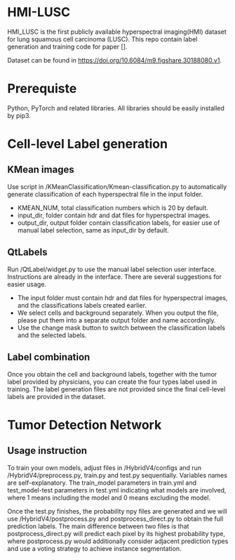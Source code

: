 # HMI-LUSC

HMI_LUSC is the first publicly available hyperspectral imaging(HMI) dataset for lung squamous cell carcinoma (LUSC). This repo contain label generation and training code for paper []. 

Dataset can be found in https://doi.org/10.6084/m9.figshare.30188080.v1. 

# Prerequiste
Python, PyTorch and related libraries. All libraries should be easily installed by pip3.

# Cell-level Label generation
## KMean images
Use script in /KMeanClassification/Kmean-classification.py to automatically generate classification of each hyperspectral file in the input folder.
- KMEAN_NUM, total classification numbers which is 20 by default.
- input_dir, folder contain hdr and dat files for hyperspectral images.
- output_dir, output folder contain classification labels, for easier use of manual label selection, same as input_dir by default.

## QtLabels
Run /QtLabel/widget.py to use the manual label selection user interface. Instructions are already in the interface. There are several suggestions for easier usage.
- The input folder must contain hdr and dat files for hyperspectral images, and the classifications labels created earlier.
- We select cells and background separately. When you output the file, please put them into a separate output folder and name accordingly.
- Use the change mask button to switch between the classification labels and the selected labels.

## Label combination
Once you obtain the cell and background labels, together with the tumor label provided by physicians, you can create the four types label used in training. The label generation files are not provided since the final cell-level labels are provided in the dataset.

# Tumor Detection Network
## Usage instruction
To train your own models, adjust files in /HybridV4/configs and run /HybridV4/preprocess.py, train.py and test.py sequentially. Variables names are self-explanatory. The train_model parameters in train.yml and test_model-test parameters in test.yml indicating what models are involved, where 1 means including the model and 0 means excluding the model. 

Once the test.py finishes, the probability npy files are generated and we will use /HybridV4/postprocess.py and postprocess_direct.py to obtain the full prediction labels. The main difference between two files is that postprocess_direct.py will predict each pixel by its highest probability type, where postprocess.py would additionally consider adjacent prediction types and use a voting strategy to achieve instance segmentation.

